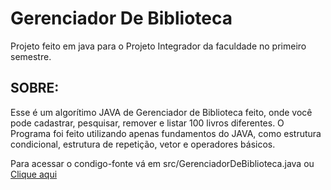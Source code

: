 # Gerenciador De Biblioteca 
Projeto feito em java para o Projeto Integrador da faculdade no primeiro semestre.

## SOBRE:
Esse é um algorítimo JAVA de Gerenciador de Biblioteca feito, onde você pode cadastrar, pesquisar, remover e listar 100 livros diferentes.
O Programa foi feito utilizando apenas fundamentos do JAVA, como estrutura condicional, estrutura de repetição, vetor e operadores básicos.

Para acessar o condigo-fonte vá em src/GerenciadorDeBiblioteca.java ou [Clique aqui](https://github.com/Guihsp/Gerenciador-De-Biblioteca/blob/main/src/GerenciadorDeBiblioteca.java)
